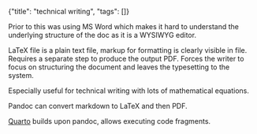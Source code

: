 {"title": "technical writing", "tags": []}

Prior to this was using MS Word which makes it hard to understand the
underlying structure of the doc as it is a WYSIWYG editor.

LaTeX file is a plain text file, markup for formatting is clearly visible in
file. Requires a separate step to produce the output PDF. Forces the writer to
focus on structuring the document and leaves the typesetting to the system.

Especially useful for technical writing with lots of mathematical equations.

Pandoc can convert markdown to LaTeX and then PDF.

[Quarto](https://quarto.org/) builds upon pandoc, allows executing code fragments.

